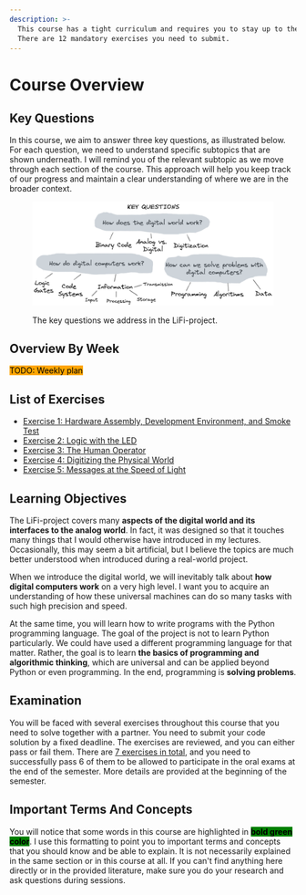 ```yaml
---
description: >-
  This course has a tight curriculum and requires you to stay up to the tasks.
  There are 12 mandatory exercises you need to submit.
---
```


# Course Overview

## Key Questions

In this course, we aim to answer three key questions, as illustrated below. For each question, we need to understand specific subtopics that are shown underneath. I will remind you of the relevant subtopic as we move through each section of the course. This approach will help you keep track of our progress and maintain a clear understanding of where we are in the broader context.

<figure><img src=".gitbook/assets/image (46).png" alt=""><figcaption><p>The key questions we address in the LiFi-project.</p></figcaption></figure>

## Overview By Week

<mark style="background-color:orange;">TODO: Weekly plan</mark>

## List of Exercises

* [Exercise 1: Hardware Assembly, Development Environment, and Smoke Test](https://github.com/winf-hsos/lifi-exercises/raw/main/exercises/01\_exercise\_hardware\_assembly.pdf)
* [Exercise 2: Logic with the LED](https://github.com/winf-hsos/lifi-exercises/raw/main/exercises/02\_exercise\_logic\_with\_the\_led.pdf)
* [Exercise 3: The Human Operator](https://github.com/winf-hsos/lifi-exercises/raw/main/exercises/03\_exercise\_human\_operator.pdf)
* [Exercise 4: Digitizing the Physical World](https://github.com/winf-hsos/lifi-exercises/raw/main/exercises/04\_exercise\_digitizing\_the\_physical\_world.pdf)
* [Exercise 5: Messages at the Speed of Light](https://github.com/winf-hsos/lifi-exercises/raw/main/exercises/05\_exercise\_messages\_speed\_of\_light.pdf)

## Learning Objectives

The LiFi-project covers many **aspects of the digital world and its interfaces to the analog world**. In fact, it was designed so that it touches many things that I would otherwise have introduced in my lectures. Occasionally, this may seem a bit artificial, but I believe the topics are much better understood when introduced during a real-world project.

When we introduce the digital world, we will inevitably talk about **how digital computers work** on a very high level. I want you to acquire an understanding of how these universal machines can do so many tasks with such high precision and speed.

At the same time, you will learn how to write programs with the Python programming language. The goal of the project is not to learn Python particularly. We could have used a different programming language for that matter. Rather, the goal is to learn **the basics of programming and algorithmic thinking**, which are universal and can be applied beyond Python or even programming.  In the end, programming is **solving problems**.

## Examination

You will be faced with several exercises throughout this course that you need to solve together with a partner. You need to submit your code solution by a fixed deadline. The exercises are reviewed, and you can either pass or fail them. There are [7 exercises in total](course-overview.md#list-of-exercises), and you need to successfully pass 6 of them to be allowed to participate in the oral exams at the end of the semester. More details are provided at the beginning of the semester.

## Important Terms And Concepts

You will notice that some words in this course are highlighted in <mark style="background-color:green;">**bold green color**</mark>. I use this formatting to point you to important terms and concepts that you should know and be able to explain. It is not necessarily explained in the same section or in this course at all. If you can't find anything here directly or in the provided literature, make sure you do your research and ask questions during sessions.

